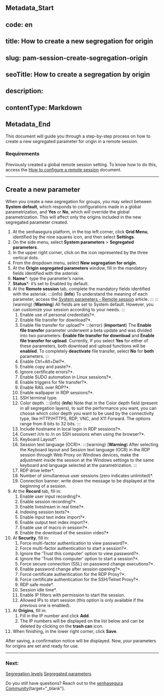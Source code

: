 ## Metadata_Start 
## code: en
## title: How to create a new segregation for origin 
## slug: pam-session-create-segregation-origin 
## seoTitle: How to create a segregation by origin 
## description:  
## contentType: Markdown 
## Metadata_End
This document will guide you through a step-by-step process on how to create a new segregated parameter for origin in a remote session.

### Requirements
Previously created a global remote session setting. To know how to do this, access the [How to configure a remote session](/v3-32/docs/pam-session-configure-remote-session-proxy) document.
***

## Create a new parameter

When you create a new segregation for groups, you may select between **System default**, which responds to configurations made in a global parametrization, and **Yes** or **No**, which will override the global parametrization. This will affect only the origins included in the new segregated parameter created.

1. At the senhasegura platform, in the top left corner, click **Grid Menu**, identified by the nine squares icon, and then select **Settings**.
2. On the side menu, select **System parameters** >  **Segregated parameters**.
3. In the upper right corner, click on the icon represented by the three vertical dots.
4. From the dropdown menu, select **New segregation for origin**.
5. At the **Origin segregated parameters** window, fill in the mandatory fields identified with the asterisk:
6. **Name***: type the parameter’s name.
7. **Status***: it’s set to Enabled by default.
8. At the **Remote session** tab, complete the mandatory fields identified with the asterisk:
    :::(info) (**Info**)
    To understand the meaning of each parameter, access the [System parameters - Remote session](/v3-32/docs/pam-session-proxy-settings) article.
    :::
    :::(warning) (**Warning**)
    All fields are set to System default. However, you can customize your session according to your needs.
    :::
    1. Enable use of personal credentials?*.
    2. Enable file transfer for download?*.
    3. Enable file transfer for upload?*
        :::(error) (**Important**)
        The **Enable file transfer** parameter underwent a beta update and was divided into two parameters: **Enable file transfer for download** and **Enable file transfer for upload**. Currently, If you select **Yes** for either of these parameters, both download and upload functions will be **enabled**. To completely **deactivate** file transfer, select **No** for **both** parameters.
        :::
    4. Enable Ctrl+Alt+Del?*.
    5. Enable copy and paste?*.
    6. Ignore certificate errors?*.
    7. Enable SUDO automation in Linux sessions?*.
    8. Enable triggers for file transfer?*.
    9. Enable RAIL over RDP?*.
    10. Enable wallpaper in RDP sessions?*.
    11. SSH terminal type.
    12. Color depth.
        :::(info) (**Info**)
        Note that in the Color depth field (present in all segregation layers), to suit the performance you want, you can choose which color depth you want to be used by the connectivity type, like HTTP/HTTPS, RDP, VNC, and X11 Forward. The options range from 8 bits to 32 bits.
        :::
    15. Include hostname in local login in RDP sessions?*.
    16. Convert /r/n to /n on SSH sessions when using the browser?*.
    17. Keyboard Layout*.
    18. Session text language (OCR)*.
        :::(warning) (**Warning**)
        After selecting the Keyboard layout and Session text language (OCR) in the RDP session through Web Proxy on Windows devices, make the adjustment inside the session at the Windows settings to the same keyboard and language selected at the parametrization.
        :::
    22. RDP drive letter*.
    23. Number of simultaneous user sessions (zero indicates unlimited)*.
    24. Connection banner: write down the message to be displayed at the beginning of a session.
15. At the **Record** tab, fill in:
    1. Enable user input recording?*.
    2. Enable session recording?*.
    3. Enable livestream in real time?*.
    4. Indexing session texts?*.
    5. Enable input text index import?*.
    6. Enable output text index import?*.
    7. Enable use of macro in session?*.
    8. Enable the download of the session video?*
16. At **Security**, fill in:
    1. Force multi-factor authentication to view password?*.
    2. Force multi-factor authentication to start a session?*.
    3. Ignore the 'Trust this computer' option to view password?*.
    4. Ignore the 'Trust this computer' option to start a session?*.
    5. Force secure connection (SSL) on password change executions?*.
    6. Enable password change after session opening?*.
    7. Force certificate authentication for the RDP Proxy?*.
    8. Force certificate authentication for the SSH/Telnet Proxy?*.
    9. RDP safe mode*.
    10. Session idle time*.
    11. Enable IP filters with permission to start the session.
    12. Allowed IPs to start session (this option is only available if the previous one is enabled).
17. At **Origins**, fill in:
    1. Fill in the IP number and click **Add**.
    2. The IP numbers will be displayed on the list below and can be deleted by clicking on the **trash can** icon.
18. When finishing, in the lower right corner, click **Save**.

After saving, a confirmation notice will be displayed. Now, your parameters for origins are set and ready for use.

***
### Next:
[Segregation levels](/v3-32/docs/pam-session-segregation-level)
[Segregated parameters](/v3-32/docs/pam-session-segregated-parameters)

Do you still have questions? Reach out to the [senhasegura Community](https://community.senhasegura.io/){target="_blank"}.